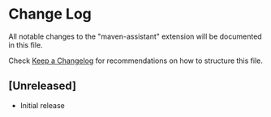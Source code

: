 # Change Log

All notable changes to the "maven-assistant" extension will be documented in this file.

Check [Keep a Changelog](http://keepachangelog.com/) for recommendations on how to structure this file.

## [Unreleased]

- Initial release